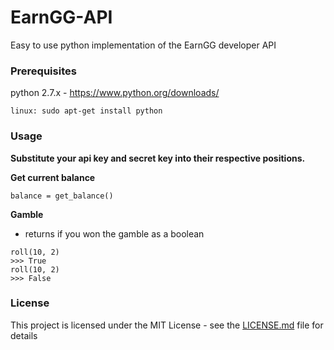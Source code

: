 # EarnGG-API

Easy to use python implementation of the EarnGG developer API

### Prerequisites

python 2.7.x - https://www.python.org/downloads/

```
linux: sudo apt-get install python
```
### Usage
**Substitute your api key and secret key into their respective positions.**

**Get current balance**
```
balance = get_balance()
```

**Gamble**
- returns if you won the gamble as a boolean

```
roll(10, 2)
>>> True
roll(10, 2)
>>> False
```

### License

This project is licensed under the MIT License - see the [LICENSE.md](LICENSE.md) file for details
